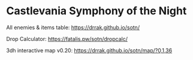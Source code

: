 # Castlevania Symphony of the Night
All enemies & items table: https://drrak.github.io/sotn/

Drop Calculator: https://fatalis.pw/sotn/dropcalc/

3dh interactive map v0.20: https://drrak.github.io/sotn/map/?0,1,36

